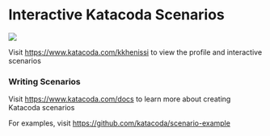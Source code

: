 # Interactive Katacoda Scenarios

[![](http://shields.katacoda.com/katacoda/kkhenissi/count.svg)](https://www.katacoda.com/kkhenissi "Get your profile on Katacoda.com")

Visit https://www.katacoda.com/kkhenissi to view the profile and interactive scenarios

### Writing Scenarios
Visit https://www.katacoda.com/docs to learn more about creating Katacoda scenarios

For examples, visit https://github.com/katacoda/scenario-example
